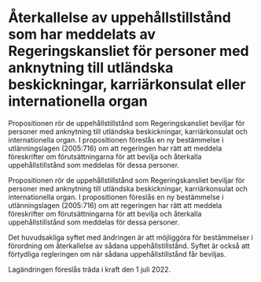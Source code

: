# Återkallelse av uppehållstillstånd som har meddelats av Regeringskansliet för personer med anknytning till utländska beskickningar, karriärkonsulat eller internationella organ

Propositionen rör de uppehållstillstånd som Regeringskansliet beviljar för personer med anknytning till utländska beskickningar, karriärkonsulat och internationella organ. I propositionen föreslås en ny bestämmelse i utlänningslagen (2005:716) om att regeringen har rätt att meddela föreskrifter om förutsättningarna för att bevilja och återkalla
uppehållstillstånd som meddelas för dessa personer.

Propositionen rör de uppehållstillstånd som Regeringskansliet beviljar för personer med anknytning till utländska beskickningar, karriärkonsulat och internationella organ. I propositionen föreslås en ny bestämmelse i utlänningslagen (2005:716) om att regeringen har rätt att meddela föreskrifter om förutsättningarna för att bevilja och återkalla
uppehållstillstånd som meddelas för dessa personer.

Det huvudsakliga syftet med ändringen är att möjliggöra för bestämmelser i förordning om återkallelse av sådana uppehållstillstånd. Syftet är också att förtydliga regleringen om när sådana uppehållstillstånd får beviljas.

Lagändringen föreslås träda i kraft den 1 juli 2022.
